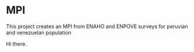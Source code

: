 # MPI
This project creates an MPI from ENAHO and ENPOVE surveys for peruvian and venezuelan population


Hi there. 